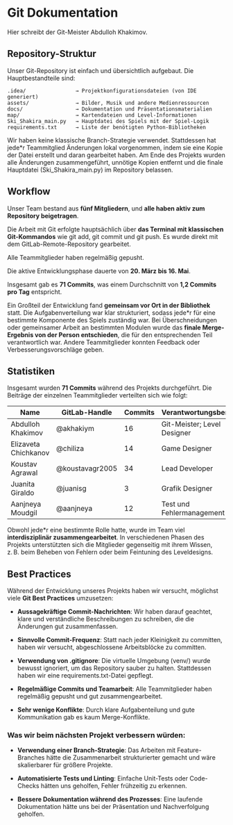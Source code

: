 ﻿# **Git Dokumentation**

Hier schreibt der Git-Meister Abdulloh Khakimov.

## **Repository-Struktur**

Unser Git-Repository ist einfach und übersichtlich aufgebaut. Die Hauptbestandteile sind:

    .idea/                → Projektkonfigurationsdateien (von IDE generiert)  
    assets/               → Bilder, Musik und andere Medienressourcen  
    docs/                 → Dokumentation und Präsentationsmaterialien  
    map/                  → Kartendateien und Level-Informationen  
    Ski_Shakira_main.py   → Hauptdatei des Spiels mit der Spiel-Logik  
    requirements.txt      → Liste der benötigten Python-Bibliotheken  
Wir haben keine klassische Branch-Strategie verwendet. Stattdessen hat jede*r Teammitglied Änderungen lokal vorgenommen, indem sie eine Kopie der Datei erstellt und daran gearbeitet haben. Am Ende des Projekts wurden alle Änderungen zusammengeführt, unnötige Kopien entfernt und die finale Hauptdatei (Ski_Shakira_main.py) im Repository belassen.

## **Workflow**

Unser Team bestand aus **fünf Mitgliedern**, und **alle haben aktiv zum Repository beigetragen**.

Die Arbeit mit Git erfolgte hauptsächlich über **das Terminal mit klassischen Git-Kommandos** wie git add, git commit und git push. Es wurde direkt mit dem GitLab-Remote-Repository gearbeitet.

Alle Teammitglieder haben regelmäßig gepusht.

Die aktive Entwicklungsphase dauerte von **20. März bis 16. Mai**.

Insgesamt gab es **71 Commits**, was einem Durchschnitt von **1,2 Commits pro Tag** entspricht.

Ein Großteil der Entwicklung fand **gemeinsam vor Ort in der Bibliothek** statt. Die Aufgabenverteilung war klar strukturiert, sodass jede*r für eine bestimmte Komponente des Spiels zuständig war. Bei Überschneidungen oder gemeinsamer Arbeit an bestimmten Modulen wurde das **finale Merge-Ergebnis von der Person entschieden**, die für den entsprechenden Teil verantwortlich war. Andere Teammitglieder konnten Feedback oder Verbesserungsvorschläge geben.

## **Statistiken**
Insgesamt wurden **71 Commits** während des Projekts durchgeführt. Die Beiträge der einzelnen Teammitglieder verteilten sich wie folgt:

|**Name**| **GitLab-Handle** | **Commits** |**Verantwortungsbereich**|
|--|--|-------------|--|
| Abdulloh Khakimov | @akhakiym | 16          | Git-Meister; Level Designer |
| Elizaveta Chichkanov | @chiliza | 14          | Game Designer |
| Koustav Agrawal | @koustavagr2005 | 34          | Lead Developer |
| Juanita Giraldo | @juanisg | 3           | Grafik Designer |
| Aanjneya Moudgil| @aanjneya | 12          | Test und Fehlermanagement |

Obwohl jede*r eine bestimmte Rolle hatte, wurde im Team viel **interdisziplinär zusammengearbeitet**. In verschiedenen Phasen des Projekts unterstützten sich die Mitglieder gegenseitig mit ihrem Wissen, z. B. beim Beheben von Fehlern oder beim Feintuning des Leveldesigns.

## Best Practices

Während der Entwicklung unseres Projekts haben wir versucht, möglichst viele **Git Best Practices** umzusetzen:

-   **Aussagekräftige Commit-Nachrichten**: Wir haben darauf geachtet, klare und verständliche Beschreibungen zu schreiben, die die Änderungen gut zusammenfassen.
    
-   **Sinnvolle Commit-Frequenz**: Statt nach jeder Kleinigkeit zu committen, haben wir versucht, abgeschlossene Arbeitsblöcke zu committen.
    
-   **Verwendung von .gitignore**: Die virtuelle Umgebung (venv/) wurde bewusst ignoriert, um das Repository sauber zu halten. Stattdessen haben wir eine requirements.txt-Datei gepflegt.
    
-   **Regelmäßige Commits und Teamarbeit**: Alle Teammitglieder haben regelmäßig gepusht und gut zusammengearbeitet.
    
-   **Sehr wenige Konflikte**: Durch klare Aufgabenteilung und gute Kommunikation gab es kaum Merge-Konflikte.
  

### **Was wir beim nächsten Projekt verbessern würden:**

-   **Verwendung einer Branch-Strategie**: Das Arbeiten mit Feature-Branches hätte die Zusammenarbeit strukturierter gemacht und wäre skalierbarer für größere Projekte.
    
-   **Automatisierte Tests und Linting**: Einfache Unit-Tests oder Code-Checks hätten uns geholfen, Fehler frühzeitig zu erkennen.
    
-   **Bessere Dokumentation während des Prozesses**: Eine laufende Dokumentation hätte uns bei der Präsentation und Nachverfolgung geholfen.
